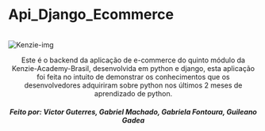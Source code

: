 # Api_Django_Ecommerce



<div style="display: inline_block"><br>
  <img align="center" background-color="black" margin="0" alt="Kenzie-img" src="https://camo.githubusercontent.com/aa191ffe0bf42757a2d978000745628d94fa1d244c4e28f9b914cd48e39bcaf3/68747470733a2f2f6b656e7a69652e636f6d2e62722f5f6e6578742f696d6167653f75726c3d253246696d616765732532466c6f676f2e706e6726773d36343026713d3735">
  <p align="center">Este é o backend da aplicação de e-commerce do quinto módulo da Kenzie-Academy-Brasil, desenvolvida em python e django, esta aplicação
  foi feita no intuito de demonstrar os conhecimentos que os desenvolvedores adquiriram sobre python nos últimos 2 meses de aprendizado de python. <p/>
  
  <h5 align="center">Feito por: Victor Guterres, Gabriel Machado, Gabriela Fontoura, Guileano Gadea </h5>  
</div>


